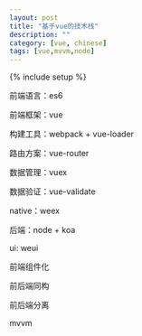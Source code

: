 ```yaml
---
layout: post
title: "基于vue的技术栈"
description: ""
category: [vue, chinese]
tags: [vue,mvvm,node]
---
```

{% include setup %}

前端语言：es6

前端框架：vue

构建工具：webpack + vue-loader

路由方案：vue-router

数据管理：vuex

数据验证：vue-validate


native：weex

后端：node + koa

ui: weui


前端组件化

前后端同构

前后端分离

mvvm